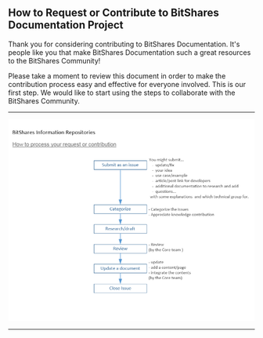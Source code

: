 ## How to Request or Contribute to BitShares Documentation Project


Thank you for considering contributing to BitShares Documentation. It's people like you that make BitShares Documentation such a great resources to the BitShares Community!

Please take a moment to review this document in order to make the contribution process easy and effective for everyone involved. This is our first step. We would like to start using the steps to collaborate with the BitShares Community.  

***

<p align="center">
  <img src="how-to-process-contribution.png" width="800" title="Contribution Process Flow">
</p>





***
